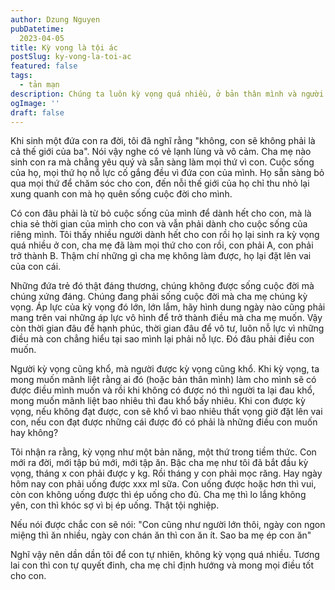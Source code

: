 ```yaml
---
author: Dzung Nguyen
pubDatetime:
  2023-04-05
title: Kỳ vọng là tội ác
postSlug: ky-vong-la-toi-ac
featured: false
tags:
  - tản mạn
description: Chúng ta luôn kỳ vọng quá nhiều, ở bản thân mình và người khác. Nhưng đừng kỳ vọng nhiều ở con, tội lắm.
ogImage: ''
draft: false
---
```

Khi sinh một đứa con ra đời, tôi đã nghĩ rằng "không, con sẽ không phải là cả thế giới của ba". Nói vậy nghe có vẻ lạnh lùng và vô cảm. Cha mẹ nào sinh con ra mà chẳng yêu quý và sẵn sàng làm mọi thứ vì con. Cuộc sống của họ, mọi thứ họ nỗ lực cố gắng đều vì đứa con của mình. Họ sẵn sàng bỏ qua mọi thứ để chăm sóc cho con, đến nỗi thế giới của họ chỉ thu nhỏ lại xung quanh con mà họ quên sống cuộc đời cho mình.

Có con đâu phải là từ bỏ cuộc sống của mình để dành hết cho con, mà là chia sẻ thời gian của mình cho con và vẫn phải dành cho cuộc sống của riêng mình. Tôi thấy nhiều người dành hết cho con rồi họ lại sinh ra kỳ vọng quá nhiều ở con, cha mẹ đã làm mọi thứ cho con rồi, con phải A, con phải trở thành B. Thậm chí những gì cha mẹ không làm được, họ lại đặt lên vai của con cái.

Những đứa trẻ đó thật đáng thương, chúng không được sống cuộc đời mà chúng xứng đáng. Chúng đang phải sống cuộc đời mà cha mẹ chúng kỳ vọng. Áp lực của kỳ vọng đó lớn, lớn lắm, hãy hình dung ngày nào cũng phải mang trên vai những áp lực vô hình để trở thành điều mà cha mẹ muốn. Vậy còn thời gian đâu để hạnh phúc, thời gian đâu để vô tư, luôn nỗ lực vì những điều mà con chẳng hiểu tại sao mình lại phải nỗ lực. Đó đâu phải điều con muốn.

Người kỳ vọng cũng khổ, mà người được kỳ vọng cũng khổ. Khi kỳ vọng, ta mong muốn mãnh liệt rằng ai đó (hoặc bản thân mình) làm cho mình sẽ có được điều mình muốn và rồi khi không có được nó thì người ta lại đau khổ, mong muốn mãnh liệt bao nhiêu thì đau khổ bấy nhiêu. Khi con được kỳ vọng, nếu không đạt được, con sẽ khổ vì bao nhiêu thất vọng giờ đặt lên vai con, nếu con đạt được những cái được đó có phải là những điều con muốn hay không?

Tôi nhận ra rằng, kỳ vọng như một bản năng, một thứ trong tiềm thức. Con mới ra đời, mới tập bú mới, mới tập ăn. Bậc cha mẹ như tôi đã bắt đầu kỳ vọng, tháng x con phải được y kg. Rồi tháng y con phải mọc răng. Hay ngày hôm nay con phải uống được xxx ml sữa. Con uống được hoặc hơn thì vui, còn con không uống được thì ép uống cho đủ. Cha mẹ thì lo lắng không yên, con thì khóc sợ vì bị ép uống. Thật tội nghiệp.

Nếu nói được chắc con sẽ nói: "Con cũng như người lớn thôi, ngày con ngon miệng thì ăn nhiều, ngày con chán ăn thì con ăn ít. Sao ba mẹ ép con ăn"

Nghĩ vậy nên dần dần tôi để con tự nhiên, không kỳ vọng quá nhiều. Tương lai con thì con tự quyết đinh, cha mẹ chỉ định hướng và mong mọi điều tốt cho con.
